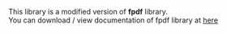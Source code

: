 This library is a modified version of **fpdf** library.<br />
You can download / view documentation of fpdf library at [here](http://www.fpdf.org/)
